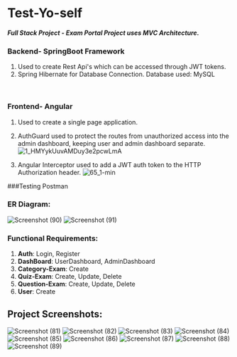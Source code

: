 # Test-Yo-self
***Full Stack Project - Exam Portal
Project uses MVC Architecture.***

### Backend- SpringBoot Framework
1) Used to create Rest Api's which can be accessed through JWT tokens.
2) Spring Hibernate for Database Connection. Database used: MySQL

<br>

### Frontend- Angular
1) Used to create a single page application.
2) AuthGuard used to protect the routes from unauthorized access into the admin dashboard, keeping user and admin dashboard separate.
![1_HMYykUuvAMDuy3e2pcwLmA](https://user-images.githubusercontent.com/35832850/178339477-5127345c-1880-4781-9557-4873c179299f.png)


3) Angular Interceptor used to add a JWT auth token to the HTTP Authorization header.
![65_1-min](https://user-images.githubusercontent.com/35832850/178340046-b68131dc-056b-4c60-8743-edaeb0078063.jpg)

###Testing
Postman

### ER Diagram:
![Screenshot (90)](https://user-images.githubusercontent.com/35832850/178344189-3fbc9a2d-e876-47b9-8ffe-6d002af67c64.png)
![Screenshot (91)](https://user-images.githubusercontent.com/35832850/178344200-c74c1c72-39d9-4f0d-abe7-d9928953305f.png)

### Functional Requirements:
1) **Auth**: Login, Register
2) **DashBoard**: UserDashboard, AdminDashboard
3) **Category-Exam**: Create 
4) **Quiz-Exam**: Create, Update, Delete
5) **Question-Exam**: Create, Update, Delete
6) **User**: Create






## Project Screenshots:
![Screenshot (81)](https://user-images.githubusercontent.com/35832850/178341015-0607b962-b562-486a-bfa3-ea01951ef75c.png)
![Screenshot (82)](https://user-images.githubusercontent.com/35832850/178341020-ea7a45e3-1f08-4d7b-9544-e02a0d468b7f.png)
![Screenshot (83)](https://user-images.githubusercontent.com/35832850/178341022-ead31b54-4ab3-48c6-9293-7ce05bc9f807.png)
![Screenshot (84)](https://user-images.githubusercontent.com/35832850/178341025-c4b0e6e5-d9e5-4257-8be5-1d7d00ffc311.png)
![Screenshot (85)](https://user-images.githubusercontent.com/35832850/178341037-20271bed-c26e-41c4-8175-219ed9950a38.png)
![Screenshot (86)](https://user-images.githubusercontent.com/35832850/178341044-62eab316-63d7-4b5c-8613-340b1a3323d0.png)
![Screenshot (87)](https://user-images.githubusercontent.com/35832850/178341055-b274c984-eeeb-4666-aeb1-589f74044655.png)
![Screenshot (88)](https://user-images.githubusercontent.com/35832850/178341064-040fbf5a-0bf5-4abe-86f4-9b44bb6e5c4f.png)
![Screenshot (89)](https://user-images.githubusercontent.com/35832850/178341079-3893953d-b75d-4d50-961d-c756d3e86cd0.png)

